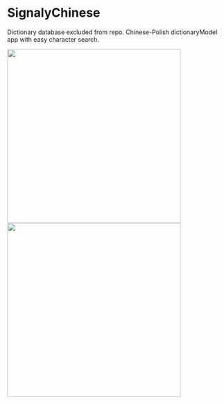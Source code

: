 # SignalyChinese

<p>
  Dictionary database excluded from repo.
  Chinese-Polish dictionaryModel app with easy character search.
</p>
<img src="https://github.com/nestrockx/SignalyChinese/assets/72703958/910b00d4-2fcc-45c2-a7b0-82554ab903bd" width="400">
<br>
<img src="https://github.com/nestrockx/SignalyChinese/assets/72703958/0992377d-f5ce-45c7-b78e-1ece77b04002" width="400">
